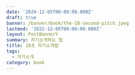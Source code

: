 ```yaml
---
date: '2024-12-05T00:00:00.000Z'
draft: true
banner: /banner/book/the-18-second-pitch.jpeg
lastmod: '2022-12-05T00:00:00.000Z'
layout: PostBannerY
summary: 자기소개하는 법
title: 18초 자기소개법
tags:
  - 자기소개
category: book
---
```

